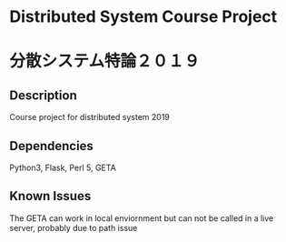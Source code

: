 # Distributed System Course Project
# 分散システム特論２０１９

## Description
Course project for distributed system 2019

## Dependencies
Python3, Flask, Perl 5, GETA

## Known Issues
The GETA can work in local enviornment but can not be called in a live server, probably due to path issue
